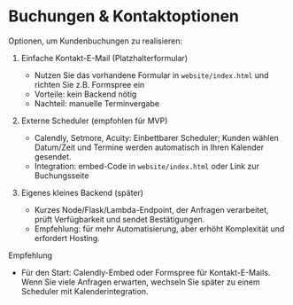 # Buchungen & Kontaktoptionen

Optionen, um Kundenbuchungen zu realisieren:

1) Einfache Kontakt-E-Mail (Platzhalterformular)
   - Nutzen Sie das vorhandene Formular in `website/index.html` und richten Sie z.B. Formspree ein
   - Vorteile: kein Backend nötig
   - Nachteil: manuelle Terminvergabe

2) Externe Scheduler (empfohlen für MVP)
   - Calendly, Setmore, Acuity: Einbettbarer Scheduler; Kunden wählen Datum/Zeit und Termine werden automatisch
     in Ihren Kalender gesendet.
   - Integration: embed-Code in `website/index.html` oder Link zur Buchungsseite

3) Eigenes kleines Backend (später)
   - Kurzes Node/Flask/Lambda-Endpoint, der Anfragen verarbeitet, prüft Verfügbarkeit und sendet Bestätigungen.
   - Empfehlung: für mehr Automatisierung, aber erhöht Komplexität und erfordert Hosting.

Empfehlung
- Für den Start: Calendly-Embed oder Formspree für Kontakt-E-Mails. Wenn Sie viele Anfragen erwarten, wechseln Sie später zu
  einem Scheduler mit Kalenderintegration.
